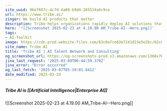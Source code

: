 ```yaml
---
site_uuid: 96e7687c-4c7d-4a08-b9d4-265534a6c9ce
url: https://www.tribe.ai/
zinger: We build AI products that matter
description: Tribe helps organizations rapidly deploy AI solutions that have real business impact.
hero: '![[Screenshot 2025-02-23 at 4.19.00 AM_Tribe-AI--Hero.png]]'
tags:
- AI-Toolkit
image: https://cdn.prod.website-files.com/63c0a7ce63e7241d23e5e2bc/63c0a81e6584d9ad52d00f13_5fc411381c29730239f8ea09_web.webp
site_name: Tribe AI
title: 'Tribe AI | AI Talent Network and Consulting'
og_screenshot_url: https://og-screenshots-prod.s3.amazonaws.com/1366x768/80/false/078dbb8074582a3fb12ae6855387de3389e292484ddf0599da0c214c81c93d0f.jpeg
jina_last_request: '2025-03-09T06:44:59.370Z'
jina_error: "Error occurred"
og_last_fetch: '2025-03-07T05:19:01.841Z'
date_modified: 2025-03-24
---
```



##### Tribe AI is [[Artificial Intelligence|Enterprise AI]]
![[Screenshot 2025-02-23 at 4.19.00 AM_Tribe-AI--Hero.png]]
